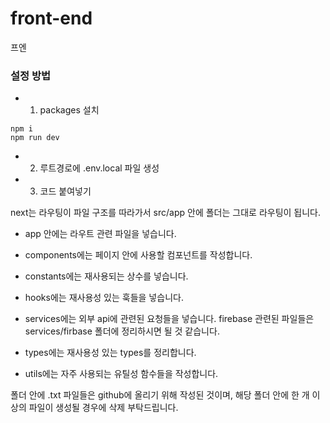 # front-end

프엔

### 설정 방법

- 1. packages 설치

```
npm i
npm run dev
```

- 2. 루트경로에 .env.local 파일 생성

- 3. 코드 붙여넣기

next는 라우팅이 파일 구조를 따라가서 src/app 안에 폴더는 그대로 라우팅이 됩니다.

- app 안에는 라우트 관련 파일을 넣습니다.

- components에는 페이지 안에 사용할 컴포넌트를 작성합니다.

- constants에는 재사용되는 상수를 넣습니다.

- hooks에는 재사용성 있는 훅들을 넣습니다.

- services에는 외부 api에 관련된 요청들을 넣습니다. firebase 관련된 파일들은 services/firbase 폴더에 정리하시면 될 것 같습니다.

- types에는 재사용성 있는 types를 정리합니다.

- utils에는 자주 사용되는 유틸성 함수들을 작성합니다.

폴더 안에 .txt 파일들은 github에 올리기 위해 작성된 것이며, 해당 폴더 안에 한 개 이상의 파일이 생성될 경우에 삭제 부탁드립니다.

